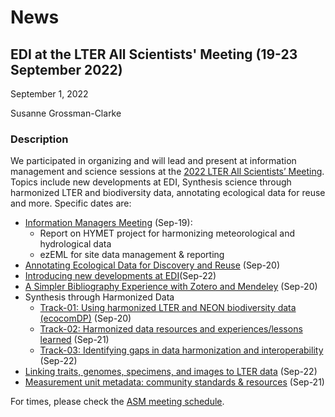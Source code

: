 # News

## EDI at the LTER All Scientists' Meeting (19-23 September 2022)

September 1, 2022

Susanne Grossman-Clarke

### Description

We participated in organizing and will lead and present at information management and science sessions at the [2022 LTER All Scientists’ Meeting](https://lternet.edu/2022-all-scientists-meeting/). Topics include new developments at EDI, Synthesis science through harmonized LTER and biodiversity data, annotating ecological data for reuse and more. Specific dates are:

* [Information Managers Meeting](https://2022lterasm.sched.com/event/13sT4/information-managers-meeting) (Sep-19):
   * Report on HYMET project for harmonizing meteorological and hydrological data
   * ezEML for site data management & reporting
* [Annotating Ecological Data for Discovery and Reuse](https://2022lterasm.sched.com/event/1356o/annotating-ecological-data-for-discovery-and-reuse) (Sep-20)
* [Introducing new developments at EDI](https://2022lterasm.sched.com/event/13573/introducing-new-developments-at-edi)(Sep-22)
* [A Simpler Bibliography Experience with Zotero and Mendeley](https://2022lterasm.sched.com/event/13584/a-simpler-bibliography-experience-with-zotero-and-mendeley) (Sep-20)
* Synthesis through Harmonized Data
   * [Track-01: Using harmonized LTER and NEON biodiversity data (ecocomDP)](https://2022lterasm.sched.com/event/1355k/synthesis-through-harmonized-data-track-01-using-harmonized-lter-and-neon-biodiversity-data-ecocomdp) (Sep-20)
   * [Track-02: Harmonized data resources and experiences/lessons learned](https://2022lterasm.sched.com/event/1355n/synthesis-through-harmonized-data-track-02-harmonized-data-resources-and-experienceslessons-learned) (Sep-21)
   * [Track-03: Identifying gaps in data harmonization and interoperability](https://2022lterasm.sched.com/event/1355q/synthesis-through-harmonized-data-track-03-identifying-gaps-in-data-harmonization-and-interoperability) (Sep-22)
* [Linking traits, genomes, specimens, and images to LTER data](https://2022lterasm.sched.com/event/1357I/linking-traits-genomes-specimens-and-images-to-lter-data) (Sep-22)
* [Measurement unit metadata: community standards & resources](https://2022lterasm.sched.com/event/1358M/measurement-unit-metadata-community-standards-resources) (Sep-21)

For times, please check the [ASM meeting schedule](https://2022lterasm.sched.com/).

<!-- News -->
